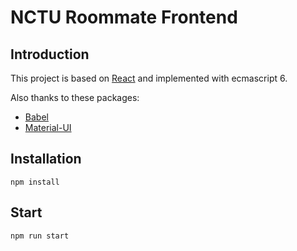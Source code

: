 # NCTU Roommate Frontend
## Introduction
This project is based on [React](https://facebook.github.io/react/) and implemented with ecmascript 6.

Also thanks to these packages:
- [Babel](https://babeljs.io/)
- [Material-UI](http://www.material-ui.com)

## Installation
`npm install`

## Start
`npm run start`
